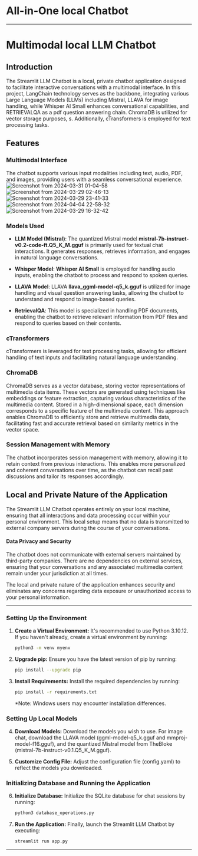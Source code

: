 # All-in-One local Chatbot

---

# Multimodal local LLM Chatbot

## Introduction

The Streamlit LLM Chatbot is a local, private chatbot application designed to facilitate interactive conversations with a multimodal interface. In this project, LangChain technology serves as the backbone, integrating various Large Language Models (LLMs) including Mistral, LLAVA for image handling, while Whisper AI Small enhances conversational capabilities, and RETRIEVALQA as a pdf question answering chain. ChromaDB is utilized for vector storage purposes, s. Additionally, cTransformers is employed for text processing tasks.

## Features

### Multimodal Interface
The chatbot supports various input modalities including text, audio, PDF, and images, providing users with a seamless conversational experience.    
![Screenshot from 2024-03-31 01-04-58](https://github.com/najwanaamane/local_multimodal_llm/assets/86806375/7a797a82-c685-423d-bfdd-b5e2f072215b)
![Screenshot from 2024-03-29 02-46-13](https://github.com/najwanaamane/local_multimodal_llm/assets/86806375/4c80dfe1-14c1-402e-b793-23a820b64e09)
![Screenshot from 2024-03-29 23-41-33](https://github.com/najwanaamane/local_multimodal_llm/assets/86806375/b7bafc12-1b44-49c4-b34d-e205d40e4eea)
![Screenshot from 2024-04-04 22-58-32](https://github.com/najwanaamane/local_multimodal_llm/assets/86806375/77da5951-2991-4d15-9a86-a9473b3fd1d6)
![Screenshot from 2024-03-29 16-32-42](https://github.com/najwanaamane/local_multimodal_llm/assets/86806375/bd1c664c-20f5-45f5-81c3-f3287fd5dcbf)




### Models Used

- **LLM Model (Mistral)**: The quantized Mistral model __mistral-7b-instruct-v0.2-code-ft.Q5_K_M.gguf__  is primarily used for textual chat interactions. It generates responses, retrieves information, and engages in natural language conversations.
  
- **Whisper Model**: __Whisper AI Small__  is employed for handling audio inputs, enabling the chatbot to process and respond to spoken queries.

- **LLAVA Model**:  LLAVA __llava_ggml-model-q5_k.gguf__ is utilized for image handling and visual question answering tasks, allowing the chatbot to understand and respond to image-based queries.

- **RetrievalQA**: This model is specialized in handling PDF documents, enabling the chatbot to retrieve relevant information from PDF files and respond to queries based on their contents.

### cTransformers
cTransformers is leveraged for text processing tasks, allowing for efficient handling of text inputs and facilitating natural language understanding.

### ChromaDB   

ChromaDB serves as a vector database, storing vector representations of multimedia data items. These vectors are generated using techniques like embeddings or feature extraction, capturing various characteristics of the multimedia content. Stored in a high-dimensional space, each dimension corresponds to a specific feature of the multimedia content. This approach enables ChromaDB to efficiently store and retrieve multimedia data, facilitating fast and accurate retrieval based on similarity metrics in the vector space.   


### Session Management with Memory

The chatbot incorporates session management with memory, allowing it to retain context from previous interactions. This enables more personalized and coherent conversations over time, as the chatbot can recall past discussions and tailor its responses accordingly.   

## Local and Private Nature of the Application

The Streamlit LLM Chatbot operates entirely on your local machine, ensuring that all interactions and data processing occur within your personal environment. This local setup means that no data is transmitted to external company servers during the course of your conversations.

#### Data Privacy and Security

The chatbot does not communicate with external servers maintained by third-party companies. There are no dependencies on external services, ensuring that your conversations and any associated multimedia content remain under your jurisdiction at all times.  

The local and private nature of the application enhances security and eliminates any concerns regarding data exposure or unauthorized access to your personal information.   




---

### Setting Up the Environment

1. **Create a Virtual Environment:** It's recommended to use Python 3.10.12. If you haven't already, create a virtual environment by running:

    ```bash
    python3 -m venv myenv
    ```

2. **Upgrade pip:** Ensure you have the latest version of pip by running:

    ```bash
    pip install --upgrade pip
    ```

3. **Install Requirements:** Install the required dependencies by running:

    ```bash
    pip install -r requirements.txt
    ```

    *Note: Windows users may encounter installation differences.
   
### Setting Up Local Models

4. **Download Models:** Download the models you wish to use. For image chat, download the LLAVA model (ggml-model-q5_k.gguf and mmproj-model-f16.gguf), and the quantized Mistral model from TheBloke (mistral-7b-instruct-v0.1.Q5_K_M.gguf).

5. **Customize Config File:** Adjust the configuration file (config.yaml) to reflect the models you downloaded.


### Initializing Database and Running the Application

6. **Initialize Database:** Initialize the SQLite database for chat sessions by running:

    ```bash
    python3 database_operations.py
    ```

7. **Run the Application:** Finally, launch the Streamlit LLM Chatbot by executing:

    ```bash
    streamlit run app.py
    ```

---



